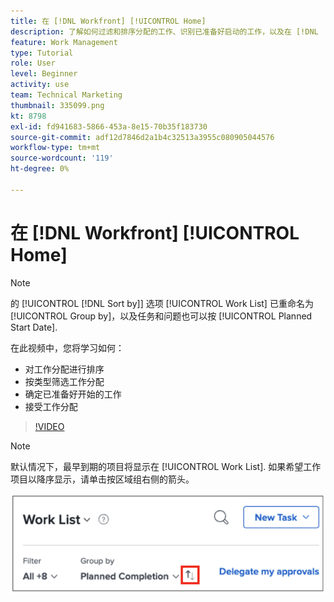 ```yaml
---
title: 在 [!DNL Workfront] [!UICONTROL Home]
description: 了解如何过滤和排序分配的工作、识别已准备好启动的工作，以及在 [!DNL  Workfront].
feature: Work Management
type: Tutorial
role: User
level: Beginner
activity: use
team: Technical Marketing
thumbnail: 335099.png
kt: 8798
exl-id: fd941683-5866-453a-8e15-70b35f183730
source-git-commit: adf12d7846d2a1b4c32513a3955c080905044576
workflow-type: tm+mt
source-wordcount: '119'
ht-degree: 0%

---
```


# 在 [!DNL Workfront] [!UICONTROL Home]

>[!NOTE]
>
>的 [!UICONTROL [!DNL Sort by]] 选项 [!UICONTROL Work List] 已重命名为 [!UICONTROL Group by]，以及任务和问题也可以按 [!UICONTROL Planned Start Date].

在此视频中，您将学习如何：

* 对工作分配进行排序
* 按类型筛选工作分配
* 确定已准备好开始的工作
* 接受工作分配

>[!VIDEO](https://video.tv.adobe.com/v/335099/?quality=12)

>[!NOTE]
>
>默认情况下，最早到期的项目将显示在 [!UICONTROL Work List]. 如果希望工作项目以降序显示，请单击按区域组右侧的箭头。

![显示按到期日期分组的工作列表的屏幕图像。](assets/work-list-arrows.png)
